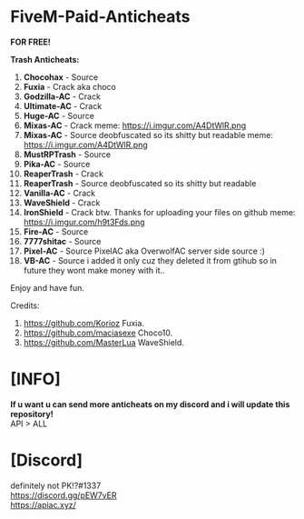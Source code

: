 # FiveM-Paid-Anticheats
**FOR FREE!**



<strong>Trash Anticheats:</strong>
1. **Chocohax** - Source
2. **Fuxia** - Crack aka choco
3. **Godzilla-AC** - Crack
4. **Ultimate-AC** - Crack
5. **Huge-AC** - Source
6. **Mixas-AC** - Crack meme: https://i.imgur.com/A4DtWlR.png
7. **Mixas-AC** - Source deobfuscated so its shitty but readable meme: https://i.imgur.com/A4DtWlR.png
8. **MustRPTrash** - Source
9. **Pika-AC** - Source
10. **ReaperTrash** - Crack
11. **ReaperTrash** - Source deobfuscated so its shitty but readable
12. **Vanilla-AC** - Crack
13. **WaveShield** - Crack
14. **IronShield** - Crack btw. Thanks for uploading your files on github meme: https://i.imgur.com/h9t3Fds.png
15. **Fire-AC** - Source
16. **7777shitac** - Source
17. **Pixel-AC** - Source PixelAC aka OverwolfAC server side source :) 
18. **VB-AC** - Source i added it only cuz they deleted it from gtihub so in future they wont make money with it..


Enjoy and have fun.


Credits:
1. https://github.com/Korioz Fuxia.
2. https://github.com/maciasexe Choco10.
3. https://github.com/MasterLua WaveShield.
# [INFO]
**If u want u can send more anticheats on my discord and i will update this repository!** <br>
API > ALL

# [Discord]
definitely not PK!?#1337 <br>
https://discord.gg/pEW7vER <br>
https://apiac.xyz/


